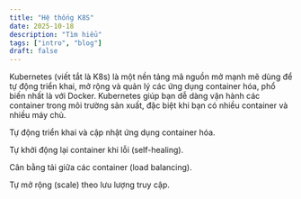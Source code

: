 ```yaml
---
title: "Hệ thống K8S"
date: 2025-10-18
description: "Tìm hiểu"
tags: ["intro", "blog"]
draft: false
---
```


Kubernetes (viết tắt là K8s) là một nền tảng mã nguồn mở mạnh mẽ dùng để tự động triển khai, mở rộng và quản lý các ứng dụng container hóa, phổ biến nhất là với Docker. Kubernetes giúp bạn dễ dàng vận hành các container trong môi trường sản xuất, đặc biệt khi bạn có nhiều container và nhiều máy chủ.



Tự động triển khai và cập nhật ứng dụng container hóa.


Tự khởi động lại container khi lỗi (self-healing).


Cân bằng tải giữa các container (load balancing).


Tự mở rộng (scale) theo lưu lượng truy cập.


